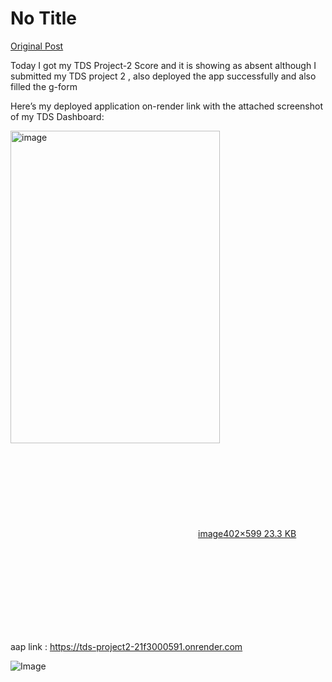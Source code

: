 # No Title

[Original Post](https://discourse.onlinedegree.iitm.ac.in/t/169029/484)

<p>Today I got my TDS Project-2 Score and it is showing as absent although I submitted my TDS project 2 , also deployed the app successfully and also filled the g-form</p>
<p>Here’s my deployed application on-render link with the attached screenshot of my TDS Dashboard:<br>
<div class="lightbox-wrapper"><a class="lightbox" href="https://europe1.discourse-cdn.com/flex013/uploads/iitm/original/3X/e/d/edd1ea44892ef8fde6eff0c80a423dee376348d4.png" data-download-href="/uploads/short-url/xVQTTwDn9IsFdivfI4NEKJnNAHi.png?dl=1" title="image" rel="noopener nofollow ugc"><img src="https://europe1.discourse-cdn.com/flex013/uploads/iitm/original/3X/e/d/edd1ea44892ef8fde6eff0c80a423dee376348d4.png" alt="image" data-base62-sha1="xVQTTwDn9IsFdivfI4NEKJnNAHi" width="335" height="500" data-dominant-color="B4A4A4"><div class="meta"><svg class="fa d-icon d-icon-far-image svg-icon" aria-hidden="true"><use href="#far-image"></use></svg><span class="filename">image</span><span class="informations">402×599 23.3 KB</span><svg class="fa d-icon d-icon-discourse-expand svg-icon" aria-hidden="true"><use href="#discourse-expand"></use></svg></div></a></div></p>
<p>aap link : <a href="https://tds-project2-21f3000591.onrender.com" rel="noopener nofollow ugc">https://tds-project2-21f3000591.onrender.com</a></p>

![Image](https://europe1.discourse-cdn.com/flex013/uploads/iitm/original/3X/e/d/edd1ea44892ef8fde6eff0c80a423dee376348d4.png)